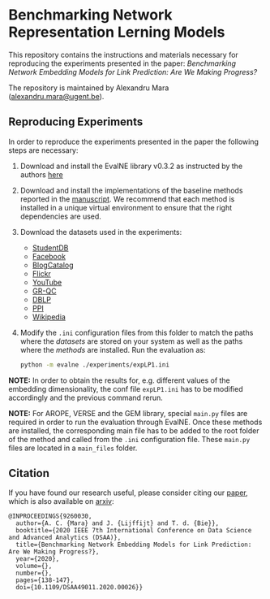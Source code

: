 # Benchmarking Network Representation Lerning Models

This repository contains the instructions and materials necessary for reproducing the experiments presented in the 
paper: *Benchmarking Network Embedding Models for Link Prediction: Are We Making Progress?*

The repository is maintained by Alexandru Mara (alexandru.mara@ugent.be).

## Reproducing Experiments
In order to reproduce the experiments presented in the paper the following steps are necessary:

1. Download and install the EvalNE library v0.3.2 as instructed by the authors [here](https://github.com/Dru-Mara/EvalNE)
2. Download and install the implementations of the baseline methods reported in the 
[manuscript](https://arxiv.org/abs/2002.11522). 
We recommend that each method is installed in a unique virtual environment to ensure that the right 
dependencies are used. 
3. Download the datasets used in the experiments: 

    * [StudentDB](http://adrem.ua.ac.be/smurfig)
    * [Facebook](https://snap.stanford.edu/data/egonets-Facebook.html)
    * [BlogCatalog](http://socialcomputing.asu.edu/datasets/BlogCatalog3) 
    * [Flickr](http://socialcomputing.asu.edu/datasets/Flickr)
    * [YouTube](http://socialcomputing.asu.edu/datasets/YouTube2)
    * [GR-QC](https://snap.stanford.edu/data/ca-GrQc.html)
    * [DBLP](https://snap.stanford.edu/data/com-DBLP.html)
    * [PPI](http://snap.stanford.edu/node2vec/#datasets)
    * [Wikipedia](http://snap.stanford.edu/node2vec/#datasets)

4. Modify the `.ini` configuration files from this folder to match the paths where the *datasets* are
stored on your system as well as the paths where the *methods* are installed. Run the evaluation as:

    ```bash
    python -m evalne ./experiments/expLP1.ini
    ```

**NOTE:** In order to obtain the results for, e.g. different values of the embedding dimensionality, the 
conf file `expLP1.ini` has to be modified accordingly and the previous command rerun.

**NOTE:** For AROPE, VERSE and the GEM library, special `main.py` files are required in order to run the 
evaluation through EvalNE. Once these methods are installed, the corresponding main file has to be added 
to the root folder of the method and called from the `.ini` configuration file. These `main.py` files are 
located in a `main_files` folder.


## Citation ##
If you have found our research useful, please consider citing our 
[paper](https://ieeexplore.ieee.org/document/9260030), which is also available on [arxiv](https://arxiv.org/abs/2002.11522):

```
@INPROCEEDINGS{9260030,
  author={A. C. {Mara} and J. {Lijffijt} and T. d. {Bie}},
  booktitle={2020 IEEE 7th International Conference on Data Science and Advanced Analytics (DSAA)}, 
  title={Benchmarking Network Embedding Models for Link Prediction: Are We Making Progress?}, 
  year={2020},
  volume={},
  number={},
  pages={138-147},
  doi={10.1109/DSAA49011.2020.00026}}
```
